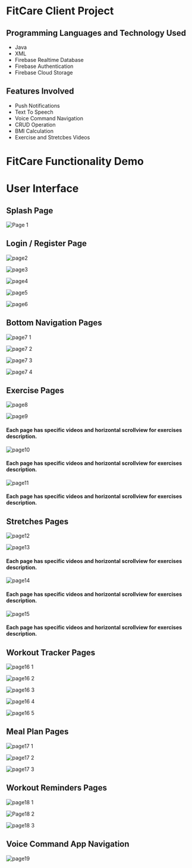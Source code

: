 # FitCare Client Project

## Programming Languages and Technology Used
- Java
- XML
- Firebase Realtime Database
- Firebase Authentication
- Firebase Cloud Storage

## Features Involved 
- Push Notifications
- Text To Speech
- Voice Command Navigation
- CRUD Operation
- BMI Calculation
- Exercise and Stretcbes Videos

# FitCare Functionality Demo


# User Interface

## Splash Page
![Page 1](https://user-images.githubusercontent.com/99405936/210179351-0b214afd-565c-4e62-991a-5d209e936aeb.png)



## Login / Register Page
![page2](https://user-images.githubusercontent.com/99405936/210179369-06e8ac74-a6e6-44c2-94e9-90b48d54ac37.png)


![page3](https://user-images.githubusercontent.com/99405936/210179370-448910f1-5fe6-4b6a-b286-1c882c7f345f.png)


![page4](https://user-images.githubusercontent.com/99405936/210179373-6f1d9989-65e6-43e4-924a-adc6ba260d2c.png)


![page5](https://user-images.githubusercontent.com/99405936/210179375-4f19fa5e-8c18-4820-9076-112bfabc57f9.png)


![page6](https://user-images.githubusercontent.com/99405936/210179380-01dc0005-a36f-4f48-a87f-a5cb08d338a2.png)



## Bottom Navigation Pages
![page7 1](https://user-images.githubusercontent.com/99405936/210179419-40f55a8b-233c-4e73-a019-3802970b2107.png) 


![page7 2](https://user-images.githubusercontent.com/99405936/210179421-2036574d-a493-4547-b151-1151170a7273.png)


![page7 3](https://user-images.githubusercontent.com/99405936/210179423-7b28717a-73a9-441f-bbc1-0c99ad5b680b.png)


![page7 4](https://user-images.githubusercontent.com/99405936/210179426-45380227-f047-483b-a511-07ecc0752ee8.png)



## Exercise Pages
![page8](https://user-images.githubusercontent.com/99405936/210179441-825c805d-444a-4993-bbf2-fea9adba103d.png)


![page9](https://user-images.githubusercontent.com/99405936/210179442-01987c80-64c3-4d74-ada4-e5eaaaabaab2.png)
#### Each page has specific videos and horizontal scrollview for exercises description.


![page10](https://user-images.githubusercontent.com/99405936/210179443-0bbbd465-d6bf-415c-971f-c4d7a0eea087.png)
#### Each page has specific videos and horizontal scrollview for exercises description.


![page11](https://user-images.githubusercontent.com/99405936/210179444-118655ad-cd68-4d15-adbe-e55120293ae2.png)
#### Each page has specific videos and horizontal scrollview for exercises description.



## Stretches Pages
![page12](https://user-images.githubusercontent.com/99405936/210179509-3c300459-849a-48ce-9fa2-a786214c0f68.png)


![page13](https://user-images.githubusercontent.com/99405936/210179510-69d88f4a-d179-4b9f-a1a6-3d9c26c83153.png)
#### Each page has specific videos and horizontal scrollview for exercises description.


![page14](https://user-images.githubusercontent.com/99405936/210179511-9e1343c1-da57-4a97-88e1-57f7cbac8437.png)
#### Each page has specific videos and horizontal scrollview for exercises description.


![page15](https://user-images.githubusercontent.com/99405936/210179512-765e2c1e-36f0-4a3c-b7fd-6c091c8e802d.png)
#### Each page has specific videos and horizontal scrollview for exercises description.


## Workout Tracker Pages
![page16 1](https://user-images.githubusercontent.com/99405936/210179566-5f770d22-a016-448b-8756-1924a455a88a.png)


![page16 2](https://user-images.githubusercontent.com/99405936/210179569-ec670e10-6380-4f13-b162-adfae4a5b8e6.png)


![page16 3](https://user-images.githubusercontent.com/99405936/210179571-34e6b947-3aa3-4a89-898b-f94656b6909c.png)


![page16 4](https://user-images.githubusercontent.com/99405936/210179576-1f1f0575-41f9-4503-858e-aa2e774815a3.png)


![page16 5](https://user-images.githubusercontent.com/99405936/210179578-4faabb14-a67f-4ff1-96fc-592ebc45dc6e.png)



## Meal Plan Pages
![page17 1](https://user-images.githubusercontent.com/99405936/210179583-bfcf1d56-2d2a-4c26-9e57-3e625df0b537.png)


![page17 2](https://user-images.githubusercontent.com/99405936/210179584-ffd3e046-96ca-4dda-9aab-31e7354867e9.png)


![page17 3](https://user-images.githubusercontent.com/99405936/210179585-9cb3ce41-c5d1-4cdb-a751-ce60c35df054.png)



## Workout Reminders Pages
![page18 1](https://user-images.githubusercontent.com/99405936/210179597-80d04c08-48d9-4bc8-87cc-3c5abd8c3356.png)


![Page18 2](https://user-images.githubusercontent.com/99405936/210179599-c3de5c4f-aed2-4827-b89a-d3881230fde0.png)


![page18 3](https://user-images.githubusercontent.com/99405936/210179600-bd877295-8317-4b1f-9132-a229ce4943cc.png)


## Voice Command App Navigation
![page19](https://user-images.githubusercontent.com/99405936/210179612-7c766b28-e666-4f54-b140-1d8d7a525303.png)









